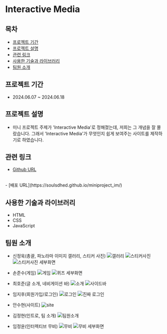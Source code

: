 # Interactive Media

## 목차
- [프로젝트 기간](프로젝트-기간)
- [프로젝트 설명](프로젝트-설명)
- [관련 링크](관련-링크)
- [사용한 기술과 라이브러리](사용한-기술과-라이브러리)
- [팀원 소개](팀원-소개)

## 프로젝트 기간
- 2024.06.07 ~ 2024.06.18

## 프로젝트 설명
- 미니 프로젝트 주제가 'Interactive Media'로 정해졌는데, 저희는 그 개념을 잘 몰랐습니다. 그래서 'Interactive Media'가 무엇인지 쉽게 보여주는 사이트를 제작하기로 하였습니다.

## 관련 링크
- [Github URL](https://github.com/soulsdhed/miniproject_im) 
<br/>
- [배포 URL](https://soulsdhed.github.io/miniproject_im/)

## 사용한 기술과 라이브러리
- HTML
- CSS
- JavaScript

## 팀원 소개
- 신정욱(총괄, 파노라마 이미지 갤러리, 스티커 사진)
![갤러리](https://github.com/user-attachments/assets/cbc68fc1-5d0c-4fa7-9f20-27008f38c308)
![스티커사진](https://github.com/user-attachments/assets/81f3d9f0-b615-4e45-bbcf-c11971fe10ff)
![스티커사진 세부화면](https://github.com/user-attachments/assets/0d54b20f-e2c7-4542-bc3f-881f2fc9f6ba)

- 손준수(게임)
![게임](https://github.com/user-attachments/assets/8f30039e-de58-4012-b052-be1812922f8e)
![퀴즈 세부화면](https://github.com/user-attachments/assets/0f4d3cae-f39a-437b-b9de-c43457512f73)

- 최호준(글 소개, 네비게이션 바)
![소개](https://github.com/user-attachments/assets/d23a5e84-b5c4-4c87-a497-35a154b0c4fe)
![사이드바](https://github.com/user-attachments/assets/767ad034-4de1-4d15-8761-bc4495449926)

- 임지후(회원가입/로그인)
![로그인](https://github.com/user-attachments/assets/e2293681-2a08-4174-9333-9e282a582211)
![진짜 로그인](https://github.com/user-attachments/assets/37b2266a-6c57-4360-a0c2-272eb6d51b5a)

- 안수현(사이트)
![site](https://github.com/user-attachments/assets/f6f8b2bd-61a8-4abb-b38c-49ae18c9622b)

- 김정현(인트로, 팀 소개)
![팀원소개](https://github.com/user-attachments/assets/dbb60c51-2e32-4405-818c-31b795452105)

- 임정윤(인터렉티브 무비)
![무비](https://github.com/user-attachments/assets/f5c327da-6be8-48d1-b5a3-973a99554afb)
![무비 세부화면](https://github.com/user-attachments/assets/db47db52-7e04-460e-bbe2-422a18ed1f24)
